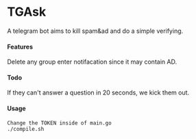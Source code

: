 # TGAsk
A telegram bot aims to kill spam&ad and do a simple verifying.

#### Features
Delete any group enter notifacation since it may contain AD.

#### Todo
If they can't answer a question in 20 seconds, we kick them out.

#### Usage
```
Change the TOKEN inside of main.go
./compile.sh
```

